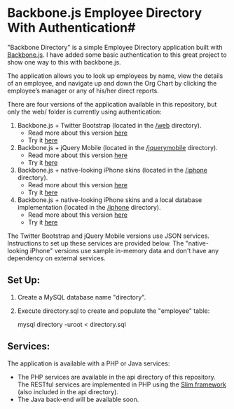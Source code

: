# Backbone.js Employee Directory With Authentication#

"Backbone Directory" is a simple Employee Directory application built with [Backbone.js](http://documentcloud.github.com/backbone/). I have added some basic authentication to this great project to show one way to this with backbone.js.

The application allows you to look up employees by name, view the details of an employee, and navigate up and down the Org Chart by clicking the employee’s manager or any of his/her direct reports.

There are four versions of the application available in this repository, but only the web/ folder is currently using authentication:

1. Backbone.js + Twitter Bootstrap (located in the [/web](http://twitter.github.com/bootstrap/) directory). 
	- Read more about this version [here](http://coenraets.org/blog/2012/02/sample-app-with-backbone-js-and-twitter-bootstrap/)
	- Try it [here](http://coenraets.org/directory/)
2. Backbone.js + jQuery Mobile (located in the [/jquerymobile](https://github.com/ccoenraets/backbone-directory/tree/master/jquerymobile) directory). 
	- Read more about this version [here](http://coenraets.org/blog/2012/03/employee-directory-sample-app-with-backbone-js-and-jquery-mobile/)
	- Try it [here](http://coenraets.org/backbone/directory/jquerymobile/)
3. Backbone.js + native-looking iPhone skins (located in the [/iphone](https://github.com/ccoenraets/backbone-directory/tree/master/iphone) directory).
	- Read more about this version [here](http://coenraets.org/blog/2012/03/crafting-native-looking-ios-apps-with-html-backbone-js-and-phonegap/)
	- Try it [here](http://coenraets.org/backbone/directory/iphone/)
4. Backbone.js + native-looking iPhone skins and a local database implementation (located in the [/iphone](https://github.com/ccoenraets/backbone-directory/tree/master/localdb) directory).
	- Read more about this version [here](http://coenraets.org/blog/2012/04/building-mobile-apps-with-html-and-a-local-database/)
	- Try it [here](http://coenraets.org/backbone/directory/localdb/)

The Twitter Bootstrap and jQuery Mobile versions use JSON services. Instructions to set up these services are provided below. The "native-looking iPhone" versions use sample in-memory data and don't have any dependency on external services.

## Set Up: ##

1. Create a MySQL database name "directory".
2. Execute directory.sql to create and populate the "employee" table:

	mysql directory -uroot < directory.sql

## Services: ##

The application is available with a PHP or Java services:

- The PHP services are available in the api directory of this repository. The RESTful services are implemented in PHP using the [Slim framework](http://www.slimframework.com/) (also included in the api directory).
- The Java back-end will be available soon.

